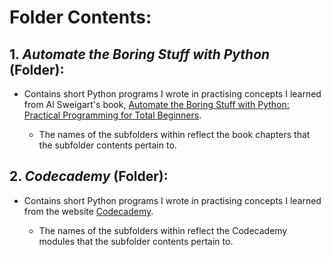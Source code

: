 # Folder Contents:

## 1. _Automate the Boring Stuff with Python_ (Folder):
- Contains short Python programs I wrote in practising concepts I learned from Al Sweigart's book, [Automate the Boring Stuff with Python: Practical Programming for Total Beginners](https://automatetheboringstuff.com/).

	- The names of the subfolders within reflect the book chapters that the subfolder contents pertain to. 

## 2. _Codecademy_ (Folder):
- Contains short Python programs I wrote in practising concepts I learned from the website [Codecademy](https://www.codecademy.com).

	- The names of the subfolders within reflect the Codecademy modules that the subfolder contents pertain to.